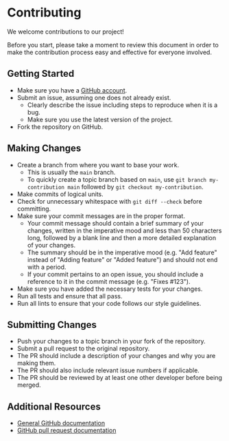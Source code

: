 # Contributing

We welcome contributions to our project!

Before you start, please take a moment to review this document in order to make the contribution process easy and effective for everyone involved.

## Getting Started

- Make sure you have a [GitHub account](https://github.com/signup/free).
- Submit an issue, assuming one does not already exist.
  - Clearly describe the issue including steps to reproduce when it is a bug.
  - Make sure you use the latest version of the project.
- Fork the repository on GitHub.

## Making Changes

- Create a branch from where you want to base your work.
  - This is usually the `main` branch.
  - To quickly create a topic branch based on `main`, use `git branch my-contribution main` followed by `git checkout my-contribution`.
- Make commits of logical units.
- Check for unnecessary whitespace with `git diff --check` before committing.
- Make sure your commit messages are in the proper format.
  - Your commit message should contain a brief summary of your changes, written in the imperative mood and less than 50 characters long, followed by a blank line and then a more detailed explanation of your changes.
  - The summary should be in the imperative mood (e.g. "Add feature" instead of "Adding feature" or "Added feature") and should not end with a period.
  - If your commit pertains to an open issue, you should include a reference to it in the commit message (e.g. "Fixes #123").
- Make sure you have added the necessary tests for your changes.
- Run all tests and ensure that all pass.
- Run all lints to ensure that your code follows our style guidelines.

## Submitting Changes

- Push your changes to a topic branch in your fork of the repository.
- Submit a pull request to the original repository.
- The PR should include a description of your changes and why you are making them.
- The PR should also include relevant issue numbers if applicable.
- The PR should be reviewed by at least one other developer before being merged.

## Additional Resources

- [General GitHub documentation](https://help.github.com/)
- [GitHub pull request documentation](https://help.github.com/articles/creating-a-pull-request/)
